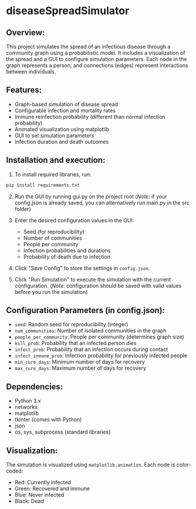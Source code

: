 # diseaseSpreadSimulator

Overview:
---------
This project simulates the spread of an infectious disease through a community graph using a probabilistic model. It includes a visualization of the spread and a GUI to configure simulation parameters. Each node in the graph represents a person, and connections (edges) represent interactions between individuals.

Features:
---------
- Graph-based simulation of disease spread
- Configurable infection and mortality rates
- Immune reinfection probability (different than normal infection probability)
- Animated visualization using matplotlib
- GUI to set simulation parameters
- Infection duration and death outcomes


Installation and execution:
-----------

1. To install required libraries, run:
```bash
pip install requirements.txt
```

2. Run the GUI by running gui.py on the project root  (*Note:* if your config.json is already saved, you can alternatively run main.py in the src folder)

3. Enter the desired configuration values in the GUI:
   - Seed (for reproducibility)
   - Number of communities
   - People per community
   - Infection probabilities and durations
   - Probability of death due to infection

4. Click "Save Config" to store the settings in `config.json`.

5. Click "Run Simulation" to execute the simulation with the current configuration. (*Note:* configuration should be saved with valid values before you run the simulation)

Configuration Parameters (in config.json):
------------------------------------------
- `seed`: Random seed for reproducibility (integer)
- `num_communities`: Number of isolated communities in the graph
- `people_per_community`: People per community (determines graph size)
- `kill_prob`: Probability that an infected person dies
- `infect_prob`: Probability that an infection occurs during contact
- `infect_inmune_prob`: Infection probability for previously infected people
- `min_cure_days`: Minimum number of days for recovery
- `max_cure_days`: Maximum number of days for recovery

Dependencies:
-------------
- Python 3.x
- networkx
- matplotlib
- tkinter (comes with Python)
- json
- os, sys, subprocess (standard libraries)

Visualization:
--------------
The simulation is visualized using `matplotlib.animation`. Each node is color-coded:
- Red: Currently infected
- Green: Recovered and immune
- Blue: Never infected
- Black: Dead



